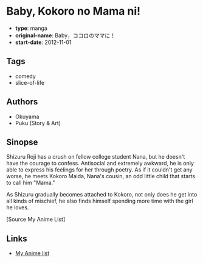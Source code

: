 # Baby, Kokoro no Mama ni!

-   **type**: manga
-   **original-name**: Baby，ココロのママに！
-   **start-date**: 2012-11-01

## Tags

-   comedy
-   slice-of-life

## Authors

-   Okuyama
-   Puku (Story & Art)

## Sinopse

Shizuru Roji has a crush on fellow college student Nana, but he doesn't have the courage to confess. Antisocial and extremely awkward, he is only able to express his feelings for her through poetry. As if it couldn't get any worse, he meets Kokoro Maida, Nana's cousin, an odd little child that starts to call him "Mama."

As Shizuru gradually becomes attached to Kokoro, not only does he get into all kinds of mischief, he also finds himself spending more time with the girl he loves.

[Source My Anime List]

## Links

-   [My Anime list](https://myanimelist.net/manga/66169/Baby_Kokoro_no_Mama_ni)
